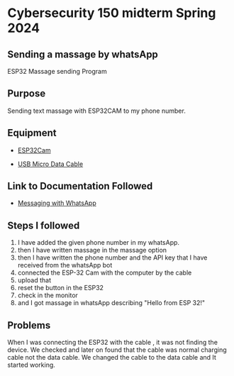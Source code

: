 # Cybersecurity 150 midterm Spring 2024

## Sending a massage by whatsApp
ESP32 Massage sending Program

## Purpose
Sending text massage with ESP32CAM to my phone number.

## Equipment
* [ESP32Cam](https://www.amazon.com/Aideepen-ESP32-CAM-Bluetooth-ESP32-CAM-MB-Arduino/dp/B08P2578LV/ref=sr_1_3?crid=4FY0ECFW0ZX7&keywords=ESP32+Cam&qid=1678902050&sprefix=esp32+cam%2Caps%2C240&sr=8-3)

* [USB Micro Data Cable](https://www.amazon.com/AmazonBasics-Male-Micro-Cable-Black/dp/B0711PVX6Z/ref=sr_1_1_sspa?keywords=micro+usb+data+cable&qid=1678902214&sprefix=Micro+USB+data+%2Caps%2C89&sr=8-1-spons&psc=1&spLa=ZW5jcnlwdGVkUXVhbGlmaWVyPUFaU0NaUVZHU1RFUlAmZW5jcnlwdGVkSWQ9QTA3NTA4MDVFVERCS01HVlgxM1YmZW5jcnlwdGVkQWRJZD1BMDE4NTE1NTIwWUdONkdWSzU1M1Amd2lkZ2V0TmFtZT1zcF9hdGYmYWN0aW9uPWNsaWNrUmVkaXJlY3QmZG9Ob3RMb2dDbGljaz10cnVl)

## Link to Documentation Followed
- [Messaging with WhatsApp](https://randomnerdtutorials.com/esp32-send-messages-whatsapp/)

## Steps I followed
1. I have added the given phone number in my whatsApp.
2. then I have written massage in the  massage option
3. then I have  written the phone number and the API key that I have received from the whatsApp bot
4. connected the ESP-32 Cam with the computer by the cable
5. upload that
6. reset the button in the ESP32
7. check in the monitor
8. and I got massage in whatsApp describing "Hello from ESP 32!"

## Problems
When I was connecting the ESP32 with the cable , it was not finding the device. We checked and later on found that the cable was normal charging cable not the data cable. We changed the cable to the data cable and It started working.
